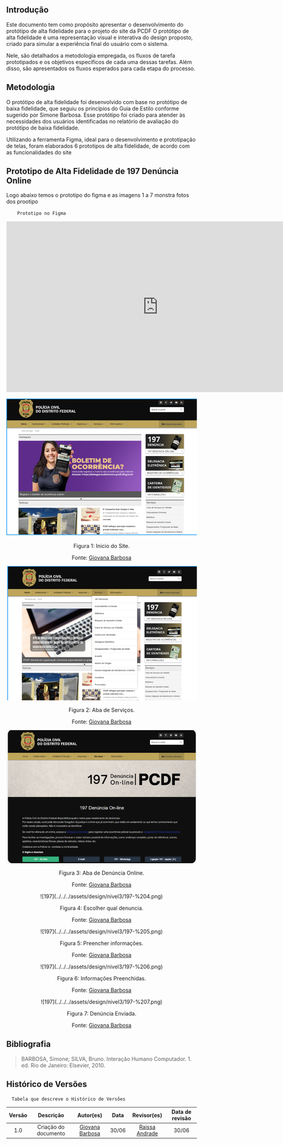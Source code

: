 ## Introdução
Este documento tem como propósito apresentar o desenvolvimento do protótipo de alta fidelidade para o projeto do site da PCDF O protótipo de alta fidelidade é uma representação visual e interativa do design proposto, criado para simular a experiência final do usuário com o sistema.

Nele, são detalhados a metodologia empregada, os fluxos de tarefa prototipados e os objetivos específicos de cada uma dessas tarefas. Além disso, são apresentados os fluxos esperados para cada etapa do processo.

## Metodologia
O protótipo de alta fidelidade foi desenvolvido com base no protótipo de baixa fidelidade, que seguiu os princípios do Guia de Estilo conforme sugerido por Simone Barbosa.  Esse protótipo foi criado para atender às necessidades dos usuários identificadas no relatório de avaliação do protótipo de baixa fidelidade.

Utilizando a ferramenta Figma, ideal para o desenvolvimento e prototipação de telas, foram elaborados 6 prototipos de alta fidelidade, de acordo com as funcionalidades do site 

## Prototipo de Alta Fidelidade de 197 Denúncia Online
Logo abaixo temos o prototipo do figma e as imagens 1 a 7 monstra fotos dos prootipo

        Prototipo no Figma
<iframe style="border: 1px solid rgba(0, 0, 0, 0.1);" width="800" height="450" src="https://www.figma.com/embed?embed_host=share&url=https%3A%2F%2Fwww.figma.com%2Fproto%2FB1PWtsiPq449mn9h92Yo4W%2FUntitled%3Fnode-id%3D1-19%26starting-point-node-id%3D1%253A19%26t%3DQP20lJ3711Vn2X3o-1" allowfullscreen></iframe>

![197](../../../assets/design/nivel3/197-%201.png)
<div align="center">
    <p> Figura 1: Inicio do Site.
        <center>  <p>Fonte: <a href="https://github.com/gio221">Giovana Barbosa</a></p></center>
    </p> 
</div>

![197](../../../assets/design/nivel3/197-%202.png)
<div align="center">
    <p> Figura 2: Aba de Serviços.
        <center>  <p>Fonte: <a href="https://github.com/gio221">Giovana Barbosa</a></p></center>
    </p> 
</div>

![197](../../../assets/design/nivel3/197-%203.png)
<div align="center">
    <p> Figura 3: Aba de Denúncia Online.
        <center>  <p>Fonte: <a href="https://github.com/gio221">Giovana Barbosa</a></p></center>
    </p> 
</div>

<center>
![197](../../../assets/design/nivel3/197-%204.png)
<div align="center">
    <p> Figura 4: Escolher qual denuncia.
        <center>  <p>Fonte: <a href="https://github.com/gio221">Giovana Barbosa</a></p></center>
    </p> 
</div></center>

<center>
![197](../../../assets/design/nivel3/197-%205.png)
<div align="center">
    <p> Figura 5: Preencher informações.
        <center>  <p>Fonte: <a href="https://github.com/gio221">Giovana Barbosa</a></p></center>
    </p> 
</div></center>

<center>
![197](../../../assets/design/nivel3/197-%206.png)
<div align="center">
    <p> Figura 6: Informações Preenchidas.
        <center>  <p>Fonte: <a href="https://github.com/gio221">Giovana Barbosa</a></p></center>
    </p> 
</div></center>

<center>
![197](../../../assets/design/nivel3/197-%207.png)
<div align="center">
    <p> Figura 7: Denúncia Enviada.
        <center>  <p>Fonte: <a href="https://github.com/gio221">Giovana Barbosa</a></p></center>
    </p> 
</div></center>

## Bibliografia
> BARBOSA, Simone; SILVA, Bruno. Interação Humano Computador. 1. ed. Rio de Janeiro: Elsevier, 2010.


## Histórico de Versões
      Tabela que descreve o Histórico de Versões

|     Versão       |     Descrição      |      Autor(es)      | Data           |  Revisor(es)          |Data de revisão|
| :----------------------------------------------------------: | :-------------------------------: | :-------------------------------------------------: | :-------------------------------: |  :-------------------------------: | :-------------------------------: |
| 1.0 | Criação do documento |[ Giovana Barbosa ](https://github.com/gio221) | 30/06 | [Raissa Andrade](https://github.com/RaissaAndradeS)| 30/06| 